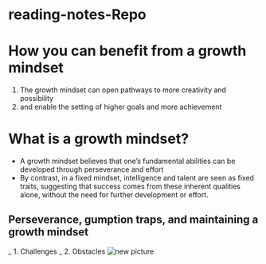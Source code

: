 # reading-notes-Repo
# How you can benefit from a growth mindset
1. The growth mindset can open pathways to more creativity and possibility
2.  and enable the setting of higher goals and more achievement
# What is a growth mindset?
* A growth mindset believes that one’s fundamental abilities can be developed through perseverance and effort
* By contrast, in a fixed mindset, intelligence and talent are seen as fixed traits, suggesting that success comes from these inherent qualities alone, without the need for further development or effort.
## Perseverance, gumption traps, and maintaining a growth mindset
_ 1. Challenges
_ 2. Obstacles
![new picture](https://www.emaratalyoum.com/polopoly_fs/1.1274341.1573924212!/image/image.jpg)